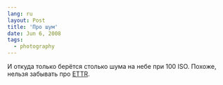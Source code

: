 ```yaml
---
lang: ru
layout: Post
title: 'Про шум'
date: Jun 6, 2008
tags:
  - photography
---
```


И откуда только берётся столько шума на небе при 100 ISO. Похоже, нельзя забывать про [ETTR](http://www.luminous-landscape.com/tutorials/expose-right.shtml).
